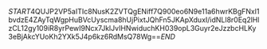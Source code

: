 $START$4QUJP2VP5aITIc8NusK2ZVTQgENiff7Q900eo6N9e11a6hwrKBgFNxl1bvdzE4ZAyTqWgpHuBVcUyscma8hUjPixtJQhFn5JKApXduxI/idNLl8r0Eq2lHlzCL12gy109iR8yrPewI9Ncx7JklJvIHNwiduchKH039opL3Guyr2eJzzbcHLKy3eBjAkcYUoKh2YXk5J4p6kz6RdMsQ78Wg==$END$